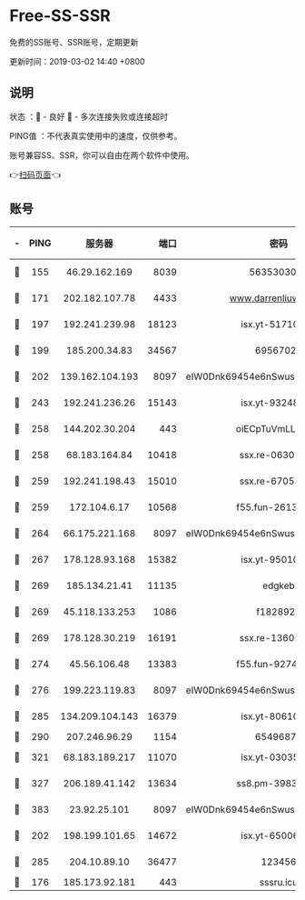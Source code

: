 # Free-SS-SSR

免费的SS账号、SSR账号，定期更新

更新时间：2019-03-02 14:40 +0800

## 说明

状态     ：🙂 - 良好 🙁 - 多次连接失败或连接超时

PING值   ：不代表真实使用中的速度，仅供参考。

账号兼容SS、SSR，你可以自由在两个软件中使用。

👉[扫码页面](https://liesauer.github.io/free-ss-ssr.github.io/)👈

## 账号

|-|PING|服务器|端口|密码|加密方式|区域|
|:----:|:----:|:-----:|-----:|:----:|:----:|:----:|
|🙂|155|46.29.162.169|8039|5635303003|aes-256-cfb|RU|
|🙂|171|202.182.107.78|4433|www.darrenliuwei.com|aes-256-cfb|JP|
|🙂|197|192.241.239.98|18123|isx.yt-51710833|aes-256-cfb|US|
|🙂|199|185.200.34.83|34567|69567020|aes-256-cfb|US|
|🙂|202|139.162.104.193|8097|eIW0Dnk69454e6nSwuspv9DmS201tQ0D|aes-256-cfb|JP|
|🙂|243|192.241.236.26|15143|isx.yt-93248002|aes-256-cfb|US|
|🙂|258|144.202.30.204|443|oiECpTuVmLLxk4Ts|aes-256-cfb|US|
|🙂|258|68.183.164.84|10418|ssx.re-06301743|aes-256-cfb|US|
|🙂|259|192.241.198.43|15010|ssx.re-67053093|aes-256-cfb|US|
|🙂|259|172.104.6.17|10568|f55.fun-26137081|aes-256-cfb|US|
|🙂|264|66.175.221.168|8097|eIW0Dnk69454e6nSwuspv9DmS201tQ0D|aes-256-cfb|US|
|🙂|267|178.128.93.168|15382|isx.yt-95010509|aes-256-cfb|SG|
|🙂|269|185.134.21.41|11135|edgkeb|aes-256-cfb|GB|
|🙂|269|45.118.133.253|1086|f1828920|aes-256-cfb|SG|
|🙂|269|178.128.30.219|16191|ssx.re-13605619|aes-256-cfb|SG|
|🙂|274|45.56.106.48|13383|f55.fun-92744438|aes-256-cfb|US|
|🙂|276|199.223.119.83|8097|eIW0Dnk69454e6nSwuspv9DmS201tQ0D|aes-256-cfb|US|
|🙂|285|134.209.104.143|16379|isx.yt-80610954|aes-256-cfb|SG|
|🙂|290|207.246.96.29|1154|65496879|chacha20|US|
|🙂|321|68.183.189.217|11070|isx.yt-03035936|aes-256-cfb|SG|
|🙂|327|206.189.41.142|13634|ss8.pm-39830820|aes-256-cfb|SG|
|🙂|383|23.92.25.101|8097|eIW0Dnk69454e6nSwuspv9DmS201tQ0D|aes-256-cfb|US|
|🙂|202|198.199.101.65|14672|isx.yt-65006109|aes-256-cfb|US|
|🙂|285|204.10.89.10|36477|123456|aes-256-cfb|US|
|🙁|176|185.173.92.181|443|sssru.icu|rc4-md5|RU|
